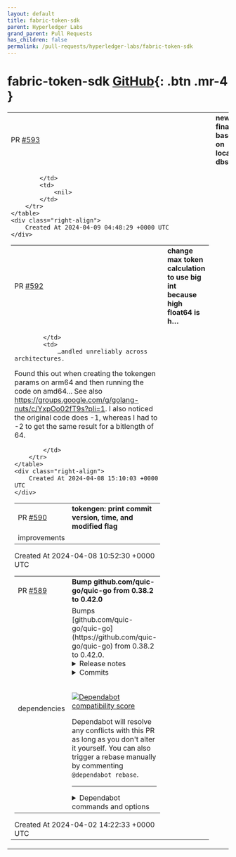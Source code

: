 ```yaml
---
layout: default
title: fabric-token-sdk
parent: Hyperledger Labs
grand_parent: Pull Requests
has_children: false
permalink: /pull-requests/hyperledger-labs/fabric-token-sdk
---
```


# fabric-token-sdk <span class="fs-3 right-align">[GitHub](https://github.com/hyperledger-labs/fabric-token-sdk){: .btn .mr-4 }</span>


<div>
    <table>
        <tr>
            <td>
                PR <a href="https://github.com/hyperledger-labs/fabric-token-sdk/pull/593" class=".btn">#593</a>
            </td>
            <td>
                <b>
                    new finality based on local dbs
                </b>
            </td>
        </tr>
        <tr>
            <td>
                
            </td>
            <td>
                <nil>
            </td>
        </tr>
    </table>
    <div class="right-align">
        Created At 2024-04-09 04:48:29 +0000 UTC
    </div>
</div>

<div>
    <table>
        <tr>
            <td>
                PR <a href="https://github.com/hyperledger-labs/fabric-token-sdk/pull/592" class=".btn">#592</a>
            </td>
            <td>
                <b>
                    change max token calculation to use big int because high float64 is h…
                </b>
            </td>
        </tr>
        <tr>
            <td>
                
            </td>
            <td>
                …andled unreliably across architectures.

Found this out when creating the tokengen params on arm64 and then running the code on amd64... See also https://groups.google.com/g/golang-nuts/c/YxpOo02fT9s?pli=1. I also noticed the original code does -1, whereas I had to -2 to get the same result for a bitlength of 64.

            </td>
        </tr>
    </table>
    <div class="right-align">
        Created At 2024-04-08 15:10:03 +0000 UTC
    </div>
</div>

<div>
    <table>
        <tr>
            <td>
                PR <a href="https://github.com/hyperledger-labs/fabric-token-sdk/pull/590" class=".btn">#590</a>
            </td>
            <td>
                <b>
                    tokengen: print commit version, time, and modified flag
                </b>
            </td>
        </tr>
        <tr>
            <td>
                <span class="chip">improvements</span>
            </td>
            <td>
                <nil>
            </td>
        </tr>
    </table>
    <div class="right-align">
        Created At 2024-04-08 10:52:30 +0000 UTC
    </div>
</div>

<div>
    <table>
        <tr>
            <td>
                PR <a href="https://github.com/hyperledger-labs/fabric-token-sdk/pull/589" class=".btn">#589</a>
            </td>
            <td>
                <b>
                    Bump github.com/quic-go/quic-go from 0.38.2 to 0.42.0
                </b>
            </td>
        </tr>
        <tr>
            <td>
                <span class="chip">dependencies</span>
            </td>
            <td>
                Bumps [github.com/quic-go/quic-go](https://github.com/quic-go/quic-go) from 0.38.2 to 0.42.0.
<details>
<summary>Release notes</summary>
<p><em>Sourced from <a href="https://github.com/quic-go/quic-go/releases">github.com/quic-go/quic-go's releases</a>.</em></p>
<blockquote>
<h2>v0.42.0</h2>
<h2>New Features</h2>
<ul>
<li>added a qlog tracer for events that happen before / outside of established connection: <a href="https://redirect.github.com/quic-go/quic-go/issues/4305">#4305</a></li>
</ul>
<h2>Notable Changes</h2>
<ul>
<li>added a <code>ClientHelloInfo.AddrVerified</code> field: <a href="https://redirect.github.com/quic-go/quic-go/issues/4360">#4360</a></li>
<li>move callback controlling address verification (<code>VerifySourceAddress</code>) to the <code>Transport</code>: <a href="https://redirect.github.com/quic-go/quic-go/issues/4253">#4253</a> and <a href="https://redirect.github.com/quic-go/quic-go/issues/4362">#4362</a></li>
<li>connections that are closed before being accepted are not removed from the server's accept queue: <a href="https://redirect.github.com/quic-go/quic-go/issues/4245">#4245</a></li>
<li>http3: added a <code>RoundTripOpt.CheckSettings</code> callback to check the server's SETTINGS: <a href="https://redirect.github.com/quic-go/quic-go/issues/4355">#4355</a></li>
<li>http3: send the HTTP/3 settings value for Extended CONNECT (RFC 9220): <a href="https://redirect.github.com/quic-go/quic-go/issues/4341">#4341</a></li>
<li>http3: don't modify the user's <code>quic.Config</code> to enable QUIC datagram support: <a href="https://redirect.github.com/quic-go/quic-go/issues/4340">#4340</a></li>
</ul>
<h2>Fixes</h2>
<ul>
<li>mitigate a memory exhaustion attack against QUIC's connection ID mechanism: <a href="https://redirect.github.com/quic-go/quic-go/issues/4369">#4369</a></li>
<li>don't delay acknowledgments for packets during the handshake: <a href="https://redirect.github.com/quic-go/quic-go/issues/4279">#4279</a></li>
<li>fix deadlock when closing both <code>Listener</code> and <code>Transport</code>: <a href="https://redirect.github.com/quic-go/quic-go/issues/4332">#4332</a></li>
<li>fix handling of IPv4-mapped IPv6 addresses: <a href="https://redirect.github.com/quic-go/quic-go/issues/4309">#4309</a></li>
<li>fix duplicate logging of the <code>key_discarded</code> event for Handshake packets: <a href="https://redirect.github.com/quic-go/quic-go/issues/4274">#4274</a></li>
<li>send CONNECTION_REFUSED when refusing connections: <a href="https://redirect.github.com/quic-go/quic-go/issues/4250">#4250</a></li>
<li>http3: tighten validation logic for the :protocol pseudo header: <a href="https://redirect.github.com/quic-go/quic-go/issues/4261">#4261</a></li>
</ul>
<h2>What's Changed</h2>
<ul>
<li>remove shutdown method on the Connection by <a href="https://github.com/marten-seemann"><code>@​marten-seemann</code></a> in <a href="https://redirect.github.com/quic-go/quic-go/pull/4249">quic-go/quic-go#4249</a></li>
<li>send the CONNECTION_REFUSED error when refusing a connection by <a href="https://github.com/marten-seemann"><code>@​marten-seemann</code></a> in <a href="https://redirect.github.com/quic-go/quic-go/pull/4250">quic-go/quic-go#4250</a></li>
<li>don't remove closed connections from the server's accept queue by <a href="https://github.com/marten-seemann"><code>@​marten-seemann</code></a> in <a href="https://redirect.github.com/quic-go/quic-go/pull/4245">quic-go/quic-go#4245</a></li>
<li>handshake: unexport Set{Read,Write}Key methods on the cryptoSetup by <a href="https://github.com/marten-seemann"><code>@​marten-seemann</code></a> in <a href="https://redirect.github.com/quic-go/quic-go/pull/4254">quic-go/quic-go#4254</a></li>
<li>handshake: fix documentation for updatableAEAD.SetWriteKey by <a href="https://github.com/putyWang"><code>@​putyWang</code></a> in <a href="https://redirect.github.com/quic-go/quic-go/pull/4256">quic-go/quic-go#4256</a></li>
<li>add Transport config options to limit the number of handshakes by <a href="https://github.com/marten-seemann"><code>@​marten-seemann</code></a> in <a href="https://redirect.github.com/quic-go/quic-go/pull/4248">quic-go/quic-go#4248</a></li>
<li>remove the RequireAddressValidation callback from the Config by <a href="https://github.com/marten-seemann"><code>@​marten-seemann</code></a> in <a href="https://redirect.github.com/quic-go/quic-go/pull/4253">quic-go/quic-go#4253</a></li>
<li>fix incorrect statement about connection ID lengths in the Transport by <a href="https://github.com/marten-seemann"><code>@​marten-seemann</code></a> in <a href="https://redirect.github.com/quic-go/quic-go/pull/4247">quic-go/quic-go#4247</a></li>
<li>remove unneeded nil check for new connections in the server by <a href="https://github.com/marten-seemann"><code>@​marten-seemann</code></a> in <a href="https://redirect.github.com/quic-go/quic-go/pull/4260">quic-go/quic-go#4260</a></li>
<li>ci: update to Go 1.22rc2 by <a href="https://github.com/marten-seemann"><code>@​marten-seemann</code></a> in <a href="https://redirect.github.com/quic-go/quic-go/pull/4267">quic-go/quic-go#4267</a></li>
<li>fix flaky handshake limiting test by <a href="https://github.com/marten-seemann"><code>@​marten-seemann</code></a> in <a href="https://redirect.github.com/quic-go/quic-go/pull/4270">quic-go/quic-go#4270</a></li>
<li>http3: only use :protocol pseudo-header for Extended CONNECT by <a href="https://github.com/taoso"><code>@​taoso</code></a> in <a href="https://redirect.github.com/quic-go/quic-go/pull/4261">quic-go/quic-go#4261</a></li>
<li>fix flaky accept queue test by <a href="https://github.com/marten-seemann"><code>@​marten-seemann</code></a> in <a href="https://redirect.github.com/quic-go/quic-go/pull/4280">quic-go/quic-go#4280</a></li>
<li>fix flaky handshake limiting test by <a href="https://github.com/marten-seemann"><code>@​marten-seemann</code></a> in <a href="https://redirect.github.com/quic-go/quic-go/pull/4281">quic-go/quic-go#4281</a></li>
<li>only log the discarding of Handshake keys once by <a href="https://github.com/marten-seemann"><code>@​marten-seemann</code></a> in <a href="https://redirect.github.com/quic-go/quic-go/pull/4274">quic-go/quic-go#4274</a></li>
<li>testutils: add a perspective function parameter to ComposeInitialPacket by <a href="https://github.com/marten-seemann"><code>@​marten-seemann</code></a> in <a href="https://redirect.github.com/quic-go/quic-go/pull/4276">quic-go/quic-go#4276</a></li>
<li>fix flaky outgoing streams map test by <a href="https://github.com/marten-seemann"><code>@​marten-seemann</code></a> in <a href="https://redirect.github.com/quic-go/quic-go/pull/4283">quic-go/quic-go#4283</a></li>
<li>wire: remove FrameParser interface, expose FrameParser struct by <a href="https://github.com/marten-seemann"><code>@​marten-seemann</code></a> in <a href="https://redirect.github.com/quic-go/quic-go/pull/4284">quic-go/quic-go#4284</a></li>
<li>ackhandler: remove unused RTTStats from the received packet handler by <a href="https://github.com/marten-seemann"><code>@​marten-seemann</code></a> in <a href="https://redirect.github.com/quic-go/quic-go/pull/4287">quic-go/quic-go#4287</a></li>
<li>testutils: make the package public by <a href="https://github.com/marten-seemann"><code>@​marten-seemann</code></a> in <a href="https://redirect.github.com/quic-go/quic-go/pull/4290">quic-go/quic-go#4290</a></li>
<li>ci: remove unused depguard check for qtls by <a href="https://github.com/marten-seemann"><code>@​marten-seemann</code></a> in <a href="https://redirect.github.com/quic-go/quic-go/pull/4291">quic-go/quic-go#4291</a></li>
<li>ci: make Codecov ignore testutils and testdata by <a href="https://github.com/marten-seemann"><code>@​marten-seemann</code></a> in <a href="https://redirect.github.com/quic-go/quic-go/pull/4292">quic-go/quic-go#4292</a></li>
<li>testutils: expose aliases for all frames by <a href="https://github.com/marten-seemann"><code>@​marten-seemann</code></a> in <a href="https://redirect.github.com/quic-go/quic-go/pull/4293">quic-go/quic-go#4293</a></li>
<li>ackhandler: don't delay ACKs for Initial and Handshake packets by <a href="https://github.com/marten-seemann"><code>@​marten-seemann</code></a> in <a href="https://redirect.github.com/quic-go/quic-go/pull/4288">quic-go/quic-go#4288</a></li>
<li>protocol: rename VersionNumber to Version by <a href="https://github.com/marten-seemann"><code>@​marten-seemann</code></a> in <a href="https://redirect.github.com/quic-go/quic-go/pull/4295">quic-go/quic-go#4295</a></li>
</ul>
<!-- raw HTML omitted -->
</blockquote>
<p>... (truncated)</p>
</details>
<details>
<summary>Commits</summary>
<ul>
<li><a href="https://github.com/quic-go/quic-go/commit/4a99b816ae3ab03ae5449d15aac45147c85ed47a"><code>4a99b81</code></a> close connection when an abnormally large number of frames are queued (<a href="https://redirect.github.com/quic-go/quic-go/issues/4369">#4369</a>)</li>
<li><a href="https://github.com/quic-go/quic-go/commit/9971fedd42e9cb853d05fa94809d84743ffa010f"><code>9971fed</code></a> use Transport.VerifySourceAddress to control the Retry Mechanism (<a href="https://redirect.github.com/quic-go/quic-go/issues/4362">#4362</a>)</li>
<li><a href="https://github.com/quic-go/quic-go/commit/497d3f58a556ea2aea596609e464e4f0b45b8031"><code>497d3f5</code></a> http3: add a RoundTripOpt to check the server's SETTINGS frame (<a href="https://redirect.github.com/quic-go/quic-go/issues/4355">#4355</a>)</li>
<li><a href="https://github.com/quic-go/quic-go/commit/ca787d6f0095a2e192792cf3a49f4f1ec06920f7"><code>ca787d6</code></a> add an AddrVerified field to the ClientHelloInfo (<a href="https://redirect.github.com/quic-go/quic-go/issues/4360">#4360</a>)</li>
<li><a href="https://github.com/quic-go/quic-go/commit/f1476390f2c161a66ec51a1b39b81f8e3e2407f6"><code>f147639</code></a> update gomock to v0.4.0 (<a href="https://redirect.github.com/quic-go/quic-go/issues/4361">#4361</a>)</li>
<li><a href="https://github.com/quic-go/quic-go/commit/06b421411d88a805723eb01321555a205e6ead9c"><code>06b4214</code></a> remove unused ReceiveStream.CloseRemote method (<a href="https://redirect.github.com/quic-go/quic-go/issues/4357">#4357</a>)</li>
<li><a href="https://github.com/quic-go/quic-go/commit/5fd5d7770dfcf7361337dccc57f6e56ea6a33c56"><code>5fd5d77</code></a> Merge pull request <a href="https://redirect.github.com/quic-go/quic-go/issues/4305">#4305</a> from quic-go/qlog-tracer</li>
<li><a href="https://github.com/quic-go/quic-go/commit/30e01b9524a4a9fbbb285d2280a31ac4c427d0bd"><code>30e01b9</code></a> use the transport tracer in integration tests</li>
<li><a href="https://github.com/quic-go/quic-go/commit/55c05aceed4bcc47219058f8d777076bb844815c"><code>55c05ac</code></a> qlog: log sent packets outside of a QUIC connection</li>
<li><a href="https://github.com/quic-go/quic-go/commit/aff90a6ffa3b09c73386f8980d67edc3f32679a3"><code>aff90a6</code></a> qlog: log sent Version Negotiation packets</li>
<li>Additional commits viewable in <a href="https://github.com/quic-go/quic-go/compare/v0.38.2...v0.42.0">compare view</a></li>
</ul>
</details>
<br />


[![Dependabot compatibility score](https://dependabot-badges.githubapp.com/badges/compatibility_score?dependency-name=github.com/quic-go/quic-go&package-manager=go_modules&previous-version=0.38.2&new-version=0.42.0)](https://docs.github.com/en/github/managing-security-vulnerabilities/about-dependabot-security-updates#about-compatibility-scores)

Dependabot will resolve any conflicts with this PR as long as you don't alter it yourself. You can also trigger a rebase manually by commenting `@dependabot rebase`.

[//]: # (dependabot-automerge-start)
[//]: # (dependabot-automerge-end)

---

<details>
<summary>Dependabot commands and options</summary>
<br />

You can trigger Dependabot actions by commenting on this PR:
- `@dependabot rebase` will rebase this PR
- `@dependabot recreate` will recreate this PR, overwriting any edits that have been made to it
- `@dependabot merge` will merge this PR after your CI passes on it
- `@dependabot squash and merge` will squash and merge this PR after your CI passes on it
- `@dependabot cancel merge` will cancel a previously requested merge and block automerging
- `@dependabot reopen` will reopen this PR if it is closed
- `@dependabot close` will close this PR and stop Dependabot recreating it. You can achieve the same result by closing it manually
- `@dependabot show <dependency name> ignore conditions` will show all of the ignore conditions of the specified dependency
- `@dependabot ignore this major version` will close this PR and stop Dependabot creating any more for this major version (unless you reopen the PR or upgrade to it yourself)
- `@dependabot ignore this minor version` will close this PR and stop Dependabot creating any more for this minor version (unless you reopen the PR or upgrade to it yourself)
- `@dependabot ignore this dependency` will close this PR and stop Dependabot creating any more for this dependency (unless you reopen the PR or upgrade to it yourself)
You can disable automated security fix PRs for this repo from the [Security Alerts page](https://github.com/hyperledger-labs/fabric-token-sdk/network/alerts).

</details>
            </td>
        </tr>
    </table>
    <div class="right-align">
        Created At 2024-04-02 14:22:33 +0000 UTC
    </div>
</div>

